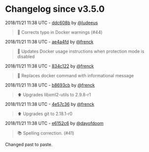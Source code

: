 # Changelog since v3.5.0

2018/11/21 11:38 UTC - [ddc608b](https://github.com/hassio-addons/addon-ssh/commit/ddc608bc1c69da4155c117610027511488d68d6d) by [@ludeeus](https://github.com/ludeeus)
> :pencil: Corrects typo in Docker warnings (#44) 

2018/11/21 11:38 UTC - [ae4a4fd](https://github.com/hassio-addons/addon-ssh/commit/ae4a4fdc04447372ea0f978c7079d60020baf9b4) by [@frenck](https://github.com/frenck)
> :pencil: Updates Docker usage instructions when protection mode is disabled 

2018/11/21 11:38 UTC - [834c122](https://github.com/hassio-addons/addon-ssh/commit/834c1223d9601d5d0a21531e2d1733dd2882f9ef) by [@frenck](https://github.com/frenck)
> :hammer: Replaces docker command with informational message 

2018/11/21 11:38 UTC - [b8693cb](https://github.com/hassio-addons/addon-ssh/commit/b8693cbd1b0a7e29e6a8cb80f4eda13f5657e1bc) by [@frenck](https://github.com/frenck)
> :arrow_up: Upgrades libxml2-utils to 2.9.8-r1 

2018/11/21 11:38 UTC - [4e57c36](https://github.com/hassio-addons/addon-ssh/commit/4e57c3646195b5f0becc1794874a64a8ad35a226) by [@frenck](https://github.com/frenck)
> :arrow_up: Upgrades git to 2.18.1-r0 

2018/11/21 11:38 UTC - [e6152c6](https://github.com/hassio-addons/addon-ssh/commit/e6152c6bd562c19fa29a5a1ef3bbedc2f25cc2aa) by [@dayofdoom](https://github.com/dayofdoom)
> :books: Spelling correction. (#41)

Changed past to paste. 

